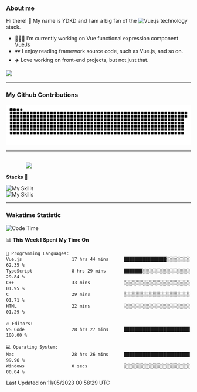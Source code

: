 ### About me

Hi there! 👋 My name is YDKD and I am a big fan of the <img alt="Vue.js" src="https://img.shields.io/badge/-Vue.js-007396?style=flat-square&logo=Vue.js&logoColor=#4FC08D" /> technology stack.

- 👨🏿‍💻 I’m currently working on Vue functional expression component [VueJs](https://vuejs.org/guide/introduction.html)
- 🕶️ I enjoy reading framework source code, such as Vue.js, and so on.
- ✈️ Love working on front-end projects, but not just that.

![](https://visitor-badge.glitch.me/badge?page_id=YDKD.readme)

---

### My Github Contributions

![](https://raw.githubusercontent.com/YDKD/YDKD/main/assets/github-contribution-grid-snake.svg)

---

<br />
<!-- <a> -->
<img align="right" width="450" src="https://github-readme-stats.vercel.app/api?username=YDKD&show_icons=true&theme=cobalt"/>
<!-- </a> -->

<br />

**Stacks 🎒**

![My Skills](https://skillicons.dev/icons?i=js,ts,vue,react,nestjs,nodejs&theme=dark) <br> ![My Skills](https://skillicons.dev/icons?i=jenkins,docker,nginx,tailwind,webpack,vite&theme=dark)

---

### Wakatime Statistic
<!--START_SECTION:waka-->
![Code Time](http://img.shields.io/badge/Code%20Time-1%2C907%20hrs%2028%20mins-blue)

📊 **This Week I Spent My Time On** 

```text
💬 Programming Languages: 
Vue.js                   17 hrs 44 mins      ████████████████░░░░░░░░░   62.35 % 
TypeScript               8 hrs 29 mins       ███████░░░░░░░░░░░░░░░░░░   29.84 % 
C++                      33 mins             ░░░░░░░░░░░░░░░░░░░░░░░░░   01.95 % 
C                        29 mins             ░░░░░░░░░░░░░░░░░░░░░░░░░   01.71 % 
HTML                     22 mins             ░░░░░░░░░░░░░░░░░░░░░░░░░   01.29 % 

🔥 Editors: 
VS Code                  28 hrs 27 mins      █████████████████████████   100.00 % 

💻 Operating System: 
Mac                      28 hrs 26 mins      █████████████████████████   99.96 % 
Windows                  0 secs              ░░░░░░░░░░░░░░░░░░░░░░░░░   00.04 % 
```


 Last Updated on 11/05/2023 00:58:29 UTC
<!--END_SECTION:waka-->

<!--
**YDKD/YDKD** is a ✨ _special_ ✨ repository because its `README.md` (this file) appears on your GitHub profile.

Here are some ideas to get you started:

- 🔭 I’m currently working on ...
- 🌱 I’m currently learning ...
- 👯 I’m looking to collaborate on ...
- 🤔 I’m looking for help with ...
- 💬 Ask me about ...
- 📫 How to reach me: ...
- 😄 Pronouns: ...
- ⚡ Fun fact: ...
-->
